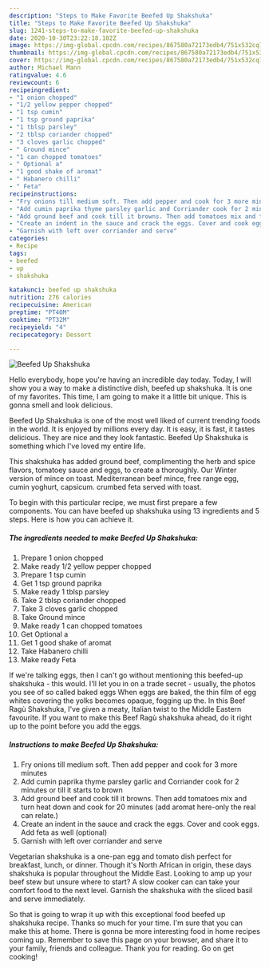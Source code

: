 ```yaml
---
description: "Steps to Make Favorite Beefed Up Shakshuka"
title: "Steps to Make Favorite Beefed Up Shakshuka"
slug: 1241-steps-to-make-favorite-beefed-up-shakshuka
date: 2020-10-30T23:22:18.102Z
image: https://img-global.cpcdn.com/recipes/867580a72173edb4/751x532cq70/beefed-up-shakshuka-recipe-main-photo.jpg
thumbnail: https://img-global.cpcdn.com/recipes/867580a72173edb4/751x532cq70/beefed-up-shakshuka-recipe-main-photo.jpg
cover: https://img-global.cpcdn.com/recipes/867580a72173edb4/751x532cq70/beefed-up-shakshuka-recipe-main-photo.jpg
author: Michael Mann
ratingvalue: 4.6
reviewcount: 6
recipeingredient:
- "1 onion chopped"
- "1/2 yellow pepper chopped"
- "1 tsp cumin"
- "1 tsp ground paprika"
- "1 tblsp parsley"
- "2 tblsp coriander chopped"
- "3 cloves garlic chopped"
- " Ground mince"
- "1 can chopped tomatoes"
- " Optional a"
- "1 good shake of aromat"
- " Habanero chilli"
- " Feta"
recipeinstructions:
- "Fry onions till medium soft. Then add pepper and cook for 3 more minutes"
- "Add cumin paprika thyme parsley garlic and Corriander cook for 2 minutes or till it starts to brown"
- "Add ground beef and cook till it browns. Then add tomatoes mix and turn heat down and cook for 20 minutes (add aromat here-only the real can relate.)"
- "Create an indent in the sauce and crack the eggs. Cover and cook eggs. Add feta as well (optional)"
- "Garnish with left over corriander and serve"
categories:
- Recipe
tags:
- beefed
- up
- shakshuka

katakunci: beefed up shakshuka 
nutrition: 276 calories
recipecuisine: American
preptime: "PT40M"
cooktime: "PT32M"
recipeyield: "4"
recipecategory: Dessert

---
```



![Beefed Up Shakshuka](https://img-global.cpcdn.com/recipes/867580a72173edb4/751x532cq70/beefed-up-shakshuka-recipe-main-photo.jpg)

Hello everybody, hope you're having an incredible day today. Today, I will show you a way to make a distinctive dish, beefed up shakshuka. It is one of my favorites. This time, I am going to make it a little bit unique. This is gonna smell and look delicious.

Beefed Up Shakshuka is one of the most well liked of current trending foods in the world. It is enjoyed by millions every day. It is easy, it is fast, it tastes delicious. They are nice and they look fantastic. Beefed Up Shakshuka is something which I've loved my entire life.

This shakshuka has added ground beef, complimenting the herb and spice flavors, tomatoey sauce and eggs, to create a thoroughly. Our Winter version of mince on toast. Mediterranean beef mince, free range egg, cumin yoghurt, capsicum. crumbed feta served with toast.


To begin with this particular recipe, we must first prepare a few components. You can have beefed up shakshuka using 13 ingredients and 5 steps. Here is how you can achieve it.

<!--inarticleads1-->

##### The ingredients needed to make Beefed Up Shakshuka:

1. Prepare 1 onion chopped
1. Make ready 1/2 yellow pepper chopped
1. Prepare 1 tsp cumin
1. Get 1 tsp ground paprika
1. Make ready 1 tblsp parsley
1. Take 2 tblsp coriander chopped
1. Take 3 cloves garlic chopped
1. Take  Ground mince
1. Make ready 1 can chopped tomatoes
1. Get  Optional a
1. Get 1 good shake of aromat
1. Take  Habanero chilli
1. Make ready  Feta


If we&#39;re talking eggs, then I can&#39;t go without mentioning this beefed-up shakshuka - this would. I&#39;ll let you in on a trade secret - usually, the photos you see of so called baked eggs When eggs are baked, the thin film of egg whites covering the yolks becomes opaque, fogging up the. In this Beef Ragù Shakshuka, I&#39;ve given a meaty, Italian twist to the Middle Eastern favourite. If you want to make this Beef Ragù shakshuka ahead, do it right up to the point before you add the eggs. 

<!--inarticleads2-->

##### Instructions to make Beefed Up Shakshuka:

1. Fry onions till medium soft. Then add pepper and cook for 3 more minutes
1. Add cumin paprika thyme parsley garlic and Corriander cook for 2 minutes or till it starts to brown
1. Add ground beef and cook till it browns. Then add tomatoes mix and turn heat down and cook for 20 minutes (add aromat here-only the real can relate.)
1. Create an indent in the sauce and crack the eggs. Cover and cook eggs. Add feta as well (optional)
1. Garnish with left over corriander and serve


Vegetarian shakshuka is a one-pan egg and tomato dish perfect for breakfast, lunch, or dinner. Though it&#39;s North African in origin, these days shakshuka is popular throughout the Middle East. Looking to amp up your beef stew but unsure where to start? A slow cooker can can take your comfort food to the next level. Garnish the shakshuka with the sliced basil and serve immediately. 

So that is going to wrap it up with this exceptional food beefed up shakshuka recipe. Thanks so much for your time. I'm sure that you can make this at home. There is gonna be more interesting food in home recipes coming up. Remember to save this page on your browser, and share it to your family, friends and colleague. Thank you for reading. Go on get cooking!
